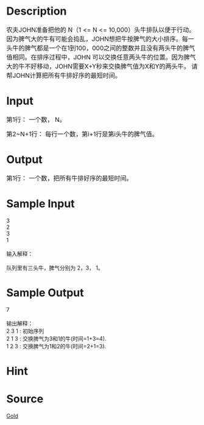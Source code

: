 
# Description

<div class="content"><p><span style="font-size: medium">农夫JOHN准备把他的 N（1 &lt;= N &lt;= 10,000）头牛排队以便于行动。因为脾气大的牛有可能会捣乱，JOHN想把牛按脾气的大小排序。每一头牛的脾气都是一个在1到100，000之间的整数并且没有两头牛的脾气值相同。在排序过程中，JOHN 可以交换任意两头牛的位置。因为脾气大的牛不好移动，JOHN需要X+Y秒来交换脾气值为X和Y的两头牛。 请帮JOHN计算把所有牛排好序的最短时间。 </span></p></div>

# Input

<div class="content"><p><span style="font-size: medium">第1行： 一个数， N。</span></p>
<p><span style="font-size: medium">第2~N+1行： 每行一个数，第i+1行是第i头牛的脾气值。 </span></p></div>

# Output

<div class="content"><p><span style="font-size: medium">第1行： 一个数，把所有牛排好序的最短时间。 </span></p></div>

# Sample Input

<div class="content"><span class="sampledata">3<br/>
2<br/>
3<br/>
1<br/>
<br/>
输入解释：<br/>
<br/>
队列里有三头牛，脾气分别为 2，3， 1。<br/>
</span></div>

# Sample Output

<div class="content"><span class="sampledata">7<br/>
<br/>
输出解释：<br/>
2 3 1 : 初始序列<br/>
2 1 3 : 交换脾气为3和1的牛(时间=1+3=4). <br/>
1 2 3 : 交换脾气为1和2的牛(时间=2+1=3). <br/>
</span></div>

# Hint

<div class="content"><p></p></div>

# Source

<div class="content"><p><a href="problemset.php?search=Gold">Gold</a></p></div>

